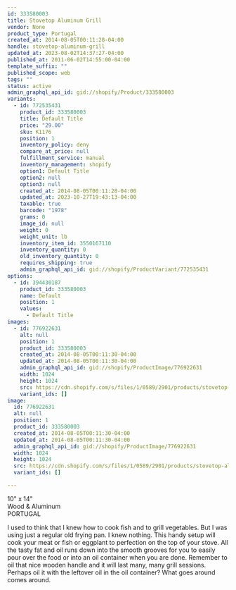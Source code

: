 ```yaml
---
id: 333580003
title: Stovetop Aluminum Grill
vendor: None
product_type: Portugal
created_at: 2014-08-05T00:11:28-04:00
handle: stovetop-aluminum-grill
updated_at: 2023-08-02T14:37:27-04:00
published_at: 2011-06-02T14:55:00-04:00
template_suffix: ""
published_scope: web
tags: ""
status: active
admin_graphql_api_id: gid://shopify/Product/333580003
variants:
  - id: 772535431
    product_id: 333580003
    title: Default Title
    price: "29.00"
    sku: K1176
    position: 1
    inventory_policy: deny
    compare_at_price: null
    fulfillment_service: manual
    inventory_management: shopify
    option1: Default Title
    option2: null
    option3: null
    created_at: 2014-08-05T00:11:28-04:00
    updated_at: 2023-10-27T19:43:13-04:00
    taxable: true
    barcode: "1978"
    grams: 0
    image_id: null
    weight: 0
    weight_unit: lb
    inventory_item_id: 3550167110
    inventory_quantity: 0
    old_inventory_quantity: 0
    requires_shipping: true
    admin_graphql_api_id: gid://shopify/ProductVariant/772535431
options:
  - id: 394430187
    product_id: 333580003
    name: Default
    position: 1
    values:
      - Default Title
images:
  - id: 776922631
    alt: null
    position: 1
    product_id: 333580003
    created_at: 2014-08-05T00:11:30-04:00
    updated_at: 2014-08-05T00:11:30-04:00
    admin_graphql_api_id: gid://shopify/ProductImage/776922631
    width: 1024
    height: 1024
    src: https://cdn.shopify.com/s/files/1/0589/2901/products/stovetop-aluminium-grill.jpeg?v=1407211890
    variant_ids: []
image:
  id: 776922631
  alt: null
  position: 1
  product_id: 333580003
  created_at: 2014-08-05T00:11:30-04:00
  updated_at: 2014-08-05T00:11:30-04:00
  admin_graphql_api_id: gid://shopify/ProductImage/776922631
  width: 1024
  height: 1024
  src: https://cdn.shopify.com/s/files/1/0589/2901/products/stovetop-aluminium-grill.jpeg?v=1407211890
  variant_ids: []

---
```


10" x 14"  
Wood & Aluminum  
PORTUGAL

I used to think that I knew how to cook fish and to grill vegetables. But I was using just a regular old frying pan. I knew nothing. This handy setup will cook your meat or fish or eggplant to perfection on the top of your stove. All the tasty fat and oil runs down into the smooth grooves for you to easily pour over the food or into an oil container when you are done. Remember to oil that nice wooden handle and it will last many, many grill sessions. Perhaps oil it with the leftover oil in the oil container? What goes around comes around.